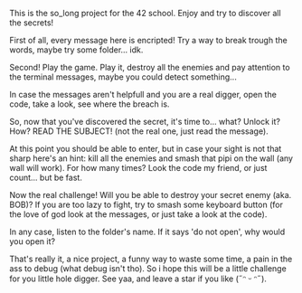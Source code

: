 
This is the so_long project for the 42 school. Enjoy and try to discover all the secrets!

First of all, every message here is encripted! Try a way to break trough the words, maybe try some folder... idk.

Second! Play the game. Play it, destroy all the enemies and pay attention to the terminal messages, maybe you could detect something...

In case the messages aren't helpfull and you are a real digger, open the code, take a look, see where the breach is.

So, now that you've discovered the secret, it's time to... what? Unlock it? How? READ THE SUBJECT! (not the real one, just read the message).

At this point you should be able to enter, but in case your sight is not that sharp here's an hint: kill all the enemies and smash that pipi on the wall (any wall will work). For how many times? Look the code my friend, or just count... but be fast.

Now the real challenge! Will you be able to destroy your secret enemy (aka. BOB)?
If you are too lazy to fight, try to smash some keyboard button (for the love of god look at the messages, or just take a look at the code).

In any case, listen to the folder's name. If it says 'do not open', why would you open it?

That's really it, a nice project, a funny way to waste some time, a pain in the ass to debug (what debug isn't tho). So i hope this will be a little challenge for you little hole digger. See yaa, and leave a star if you like (˶ᵔ ᵕ ᵔ˶). 